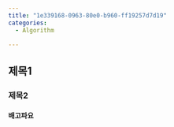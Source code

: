 ```yaml
---
title: "1e339168-0963-80e0-b960-ff19257d7d19"
categories:
  - Algorithm

---
```



## 제목1



### 제목2



#### 배고파요

